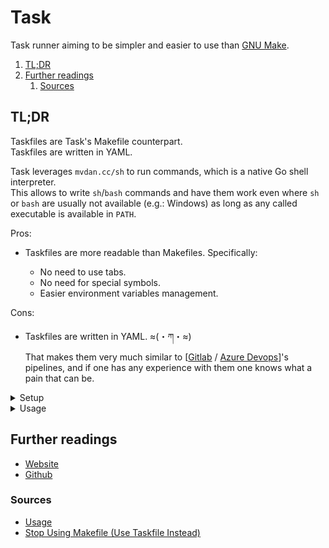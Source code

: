 # Task

Task runner aiming to be simpler and easier to use than [GNU Make].

1. [TL;DR](#tldr)
1. [Further readings](#further-readings)
   1. [Sources](#sources)

## TL;DR

Taskfiles are Task's Makefile counterpart.<br/>
Taskfiles are written in YAML.

Task leverages `mvdan.cc/sh` to run commands, which is a native Go shell interpreter.<br/>
This allows to write `sh`/`bash` commands and have them work even where `sh` or `bash` are usually not available (e.g.:
Windows) as long as any called executable is available in `PATH`.

Pros:

- Taskfiles are more readable than Makefiles.
  Specifically:

  - No need to use tabs.
  - No need for special symbols.
  - Easier environment variables management.

Cons:

- Taskfiles are written in YAML. ≈(・ཀ・≈)<br/>
  That makes them very much similar to \[[Gitlab] / [Azure Devops]]'s pipelines, and if one has any experience with them
  one knows what a pain that can be.

<details>
  <summary>Setup</summary>

```sh
# Install the executable.
brew install 'go-task'
choco install 'go-task'
dnf install 'go-task'
snap install 'task' --classic
zypper install 'https://github.com/go-task/task/releases/download/v3.39.2/task_linux_amd64.rpm'

# Setup the shell's completion.
task --completion 'fish' > ~/'.config/fish/completions/task.fish'
task --completion 'zsh'  > '/usr/local/share/zsh/site-functions/_task'
task --completion 'bash' > '/etc/bash_completion.d/task'
```

</details>
<details>
  <summary>Usage</summary>

1. Create a file called `Taskfile.yml`, `taskfile.yml`, `Taskfile.yaml`, `taskfile.yaml`, `Taskfile.dist.yml`,
   `taskfile.dist.yml`, `Taskfile.dist.yaml`, or `taskfile.dist.yaml` (ordered by priority) in the root of one's
   project.<br/>
   The `cmds` keys shall contain the commands for their own tasks:

   ```yaml
   version: '3'

   tasks:
     build:
       cmds:
         - go build -v -i main.go

     assets:
       cmds:
         - esbuild --bundle --minify css/index.css > public/bundle.css
   ```

1. Run tasks by their name:

   ```sh
   task 'assets' 'build'
   task --dry 'bootstrap'
   ```

   If task names are omitted, a task named `default` will be assumed.

</details>

## Further readings

- [Website]
- [Github]

### Sources

- [Usage]
- [Stop Using Makefile (Use Taskfile Instead)]

<!--
  Reference
  ═╬═Time══
  -->

<!-- In-article sections -->
<!-- Knowledge base -->
[azure devops]: cloud%20computing/azure/devops.md
[gitlab]: gitlab/README.md
[gnu make]: gnu%20userland/make.md

<!-- Files -->
<!-- Upstream -->
[github]: https://github.com/go-task/task
[usage]: https://taskfile.dev/usage/
[website]: https://taskfile.dev/

<!-- Others -->
[stop using makefile (use taskfile instead)]: https://dev.to/calvinmclean/stop-using-makefile-use-taskfile-instead-4hm9
